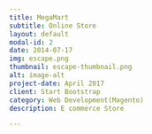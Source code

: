```yaml
---
title: MegaMart
subtitle: Online Store
layout: default
modal-id: 2
date: 2014-07-17
img: escape.png
thumbnail: escape-thumbnail.png
alt: image-alt
project-date: April 2017
client: Start Bootstrap
category: Web Development(Magento)
description: E commerce Store

---
```

